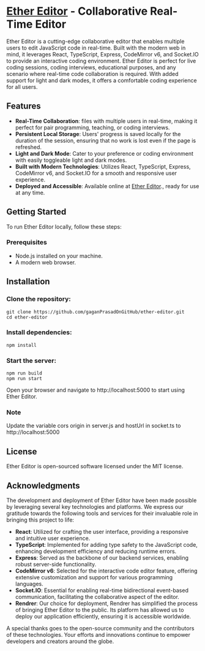 # [Ether Editor](https://ether-editor-q2mv.onrender.com/) - Collaborative Real-Time Editor

Ether Editor is a cutting-edge collaborative editor that enables multiple users to edit JavaScript code in real-time. Built with the modern web in mind, it leverages React, TypeScript, Express, CodeMirror v6, and Socket.IO to provide an interactive coding environment. Ether Editor is perfect for live coding sessions, coding interviews, educational purposes, and any scenario where real-time code collaboration is required. With added support for light and dark modes, it offers a comfortable coding experience for all users.

## Features

- **Real-Time Collaboration**: files with multiple users in real-time, making it perfect for pair programming, teaching, or coding interviews.
- **Persistent Local Storage**: Users' progress is saved locally for the duration of the session, ensuring that no work is lost even if the page is refreshed.
- **Light and Dark Mode**: Cater to your preference or coding environment with easily toggleable light and dark modes.
- **Built with Modern Technologies**: Utilizes React, TypeScript, Express, CodeMirror v6, and Socket.IO for a smooth and responsive user experience.
- **Deployed and Accessible**: Available online at [Ether Editor](https://ether-editor-q2mv.onrender.com/ 'Collaborative Real-Time Editor')., ready for use at any time.

## Getting Started

To run Ether Editor locally, follow these steps:

### Prerequisites

- Node.js installed on your machine.
- A modern web browser.

## Installation

### Clone the repository:

```console
git clone https://github.com/gaganPrasadOnGitHub/ether-editor.git
cd ether-editor
```

### Install dependencies:

```console
npm install
```

### Start the server:

```console
npm run build
npm run start
```

Open your browser and navigate to http://localhost:5000 to start using Ether Editor.

### Note

Update the variable cors origin in server.js and hostUrl in socket.ts to http://localhost:5000

## License

Ether Editor is open-sourced software licensed under the MIT license.

## Acknowledgments

The development and deployment of Ether Editor have been made possible by leveraging several key technologies and platforms. We express our gratitude towards the following tools and services for their invaluable role in bringing this project to life:

- **React**: Utilized for crafting the user interface, providing a responsive and intuitive user experience.
- **TypeScript**: Implemented for adding type safety to the JavaScript code, enhancing development efficiency and reducing runtime errors.
- **Express**: Served as the backbone of our backend services, enabling robust server-side functionality.
- **CodeMirror v6**: Selected for the interactive code editor feature, offering extensive customization and support for various programming languages.
- **Socket.IO**: Essential for enabling real-time bidirectional event-based communication, facilitating the collaborative aspect of the editor.
- **Rendrer**: Our choice for deployment, Rendrer has simplified the process of bringing Ether Editor to the public. Its platform has allowed us to deploy our application efficiently, ensuring it is accessible worldwide.

A special thanks goes to the open-source community and the contributors of these technologies. Your efforts and innovations continue to empower developers and creators around the globe.
